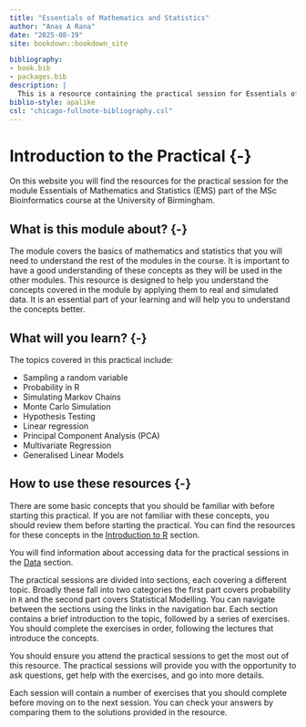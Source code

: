 ```yaml
---
title: "Essentials of Mathematics and Statistics"
author: "Anas A Rana"
date: "2025-08-19"
site: bookdown::bookdown_site

bibliography:
- book.bib
- packages.bib
description: |
  This is a resource containing the practical session for Essentials of Mathematics and Statistics part of your MSc Bioinformatics course.
biblio-style: apalike
csl: "chicago-fullnote-bibliography.csl"
---
```


# Introduction to the Practical {-}

On this website you will find the resources for the practical session for the module Essentials of Mathematics and Statistics (EMS) part of the MSc Bioinformatics course at the University of Birmingham.

## What is this module about? {-}

The module covers the basics of mathematics and statistics that you will need to understand the rest of the modules in the course. It is important to have a good understanding of these concepts as they will be used in the other modules. This resource is designed to help you understand the concepts covered in the module by applying them to real and simulated data. It is an essential part of your learning and will help you to understand the concepts better.

## What will you learn? {-}

The topics covered in this practical include:

- Sampling a random variable
- Probability in R
- Simulating Markov Chains
- Monte Carlo Simulation
- Hypothesis Testing
- Linear regression
- Principal Component Analysis (PCA)
- Multivariate Regression
- Generalised Linear Models

## How to use these resources {-}

There are some basic concepts that you should be familiar with before starting this practical. If you are not familiar with these concepts, you should review them before starting the practical. You can find the resources for these concepts in the [Introduction to R](#start) section.

You will find information about accessing data for the practical sessions in the [Data](#data-sets) section.

The practical sessions are divided into sections, each covering a different topic. Broadly these fall into two categories the first part covers probability in `R` and the second part covers Statistical Modelling.
You can navigate between the sections using the links in the navigation bar. Each section contains a brief introduction to the topic, followed by a series of exercises. You should complete the exercises in order, following the lectures that introduce the concepts.

You should ensure you attend the practical sessions to get the most out of this resource. The practical sessions will provide you with the opportunity to ask questions, get help with the exercises, and go into more details.

Each session will contain a number of exercises that you should complete before moving on to the next session. You can check your answers by comparing them to the solutions provided in the resource.
